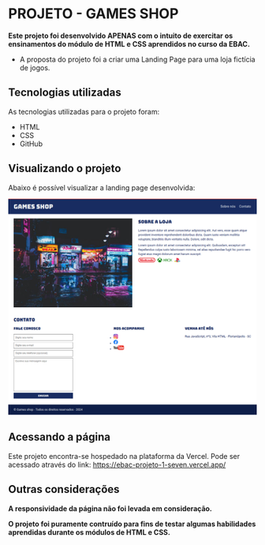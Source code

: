 # PROJETO - GAMES SHOP

**Este projeto foi desenvolvido APENAS com o intuito de exercitar os ensinamentos do módulo de HTML e CSS aprendidos no curso da EBAC.**

- A proposta do projeto foi a criar uma Landing Page para uma loja fictícia de jogos.


## Tecnologias utilizadas

As tecnologias utilizadas para o projeto foram:

- HTML
- CSS
- GitHub

## Visualizando o projeto

Abaixo é possível visualizar a landing page desenvolvida:

![Página principal](./assets/TelaPrincipal.png)

## Acessando a página

Este projeto encontra-se hospedado na plataforma da Vercel.
Pode ser acessado através do link: https://ebac-projeto-1-seven.vercel.app/

## Outras considerações

**A responsividade da página não foi levada em consideração.**    

**O projeto foi puramente contruído para fins de testar algumas habilidades aprendidas durante os módulos de HTML e CSS.** 
